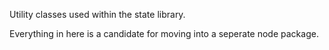Utility classes used within the state library.

Everything in here is a candidate for moving into a seperate node package.